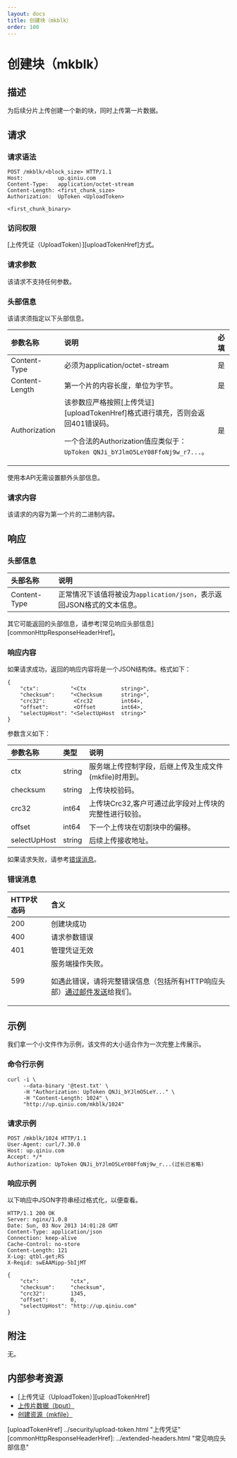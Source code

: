 ```yaml
---
layout: docs
title: 创建块（mkblk）
order: 100
---
```


<a id="mkblk"></a>
# 创建块（mkblk）

<a id="mkblk-description"></a>
## 描述

为后续分片上传创建一个新的块，同时上传第一片数据。

<a id="mkblk-request"></a>
## 请求

<a id="mkblk-request-syntax"></a>
### 请求语法

```
POST /mkblk/<block_size> HTTP/1.1
Host:           up.qiniu.com
Content-Type:   application/octet-stream
Content-Length: <first_chunk_size>
Authorization:  UpToken <UploadToken>

<first_chunk_binary>
```

<a id="mkblk-request-auth"></a>
### 访问权限

[上传凭证（UploadToken）][uploadTokenHref]方式。

<a id="mkblk-request-params"></a>
### 请求参数

该请求不支持任何参数。

<a id="mkblk-request-headers"></a>
### 头部信息

该请求须指定以下头部信息。

参数名称       | 说明                              | 必填
:------------- | :-------------------------------- | :-------
Content-Type   | 必须为application/octet-stream    | 是
Content-Length | 第一个片的内容长度，单位为字节。  | 是
Authorization  | 该参数应严格按照[上传凭证][uploadTokenHref]格式进行填充，否则会返回401错误码。<p>一个合法的Authorization值应类似于：`UpToken QNJi_bYJlmO5LeY08FfoNj9w_r7...`。 | 是

使用本API无需设置额外头部信息。  

<a id="mkblk-request-body"></a>
### 请求内容

该请求的内容为第一个片的二进制内容。

<a id="mkblk-response"></a>
## 响应

<a id="mkblk-response-headers"></a>
### 头部信息

头部名称      | 说明                              
:------------ | :--------------------------------------------------------------------
Content-Type  | 正常情况下该值将被设为`application/json`，表示返回JSON格式的文本信息。

其它可能返回的头部信息，请参考[常见响应头部信息][commonHttpResponseHeaderHref]。

<a id="mkblk-response-body"></a>
### 响应内容

如果请求成功，返回的响应内容将是一个JSON结构体。格式如下：

```
{
	"ctx":          "<Ctx           string>", 
    "checksum":     "<Checksum      string>",
    "crc32":         <Crc32         int64>,
    "offset":        <Offset        int64>,
    "selectUpHost": "<SelectUpHost  string>"
}
```

参数含义如下：

参数名称       | 类型   | 说明
:------------- | :----- | :------------------------------
ctx            | string | 服务端上传控制字段，后继上传及生成文件(mkfile)时用到。
checksum       | string | 上传块校验码。
crc32          | int64  | 上传块Crc32,客户可通过此字段对上传块的完整性进行较验。
offset         | int64  | 下一个上传块在切割块中的偏移。
selectUpHost   | string | 后续上传接收地址。

如果请求失败，请参考[错误消息](#error-messages)。

<a id="mkblk-error-messages"></a>
### 错误消息

HTTP状态码 | 含义
:--------- | :--------------------------
200        | 创建块成功
400	       | 请求参数错误
401        | 管理凭证无效
599	       | 服务端操作失败。<p>如遇此错误，请将完整错误信息（包括所有HTTP响应头部）[通过邮件发送][sendBugReportHref]给我们。

<a id="mkblk-examples"></a>
## 示例

我们拿一个小文件作为示例，该文件的大小适合作为一次完整上传展示。  

<a id="mkblk-example1-command"></a>
### 命令行示例

```
curl -i \
     --data-binary '@test.txt' \
     -H "Authorization: UpToken QNJi_bYJlmO5LeY..." \
     -H "Content-Length: 1024" \
     "http://up.qiniu.com/mkblk/1024"
```

<a id="mkblk-example1-request"></a>
### 请求示例

```
POST /mkblk/1024 HTTP/1.1
User-Agent: curl/7.30.0
Host: up.qiniu.com
Accept: */*
Authorization: UpToken QNJi_bYJlmO5LeY08FfoNj9w_r...(过长已省略)
```

<a id="mkblk-example1-response"></a>
### 响应示例

以下响应中JSON字符串经过格式化，以便查看。

```
HTTP/1.1 200 OK
Server: nginx/1.0.8
Date: Sun, 03 Nov 2013 14:01:28 GMT
Content-Type: application/json
Connection: keep-alive
Cache-Control: no-store
Content-Length: 121
X-Log: qtbl.get;RS
X-Reqid: swEAAMipp-5bIjMT

{
	"ctx":          "ctx", 
    "checksum":     "checksum",
    "crc32":        1345,
    "offset":       0,
    "selectUpHost": "http://up.qiniu.com"
}
```

<a id="mkblk-remarks"></a>
## 附注

无。

<a id="mkblk-internal-resources"></a>
## 内部参考资源

- [上传凭证（UploadToken）][uploadTokenHref]
- [上传片数据（bput）](bput.html)
- [创建资源（mkfile）](mkfile.html)

[sendBugReportHref]:            mailto:support@qiniu.com?subject=599错误日志     "发送错误报告"
[uploadTokenHref]               ../security/upload-token.html                    "上传凭证"
[commonHttpResponseHeaderHref]: ../extended-headers.html                         "常见响应头部信息"
